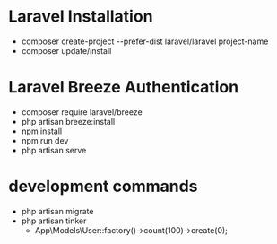 # Laravel Installation 

- composer create-project --prefer-dist laravel/laravel project-name
- composer update/install


# Laravel Breeze Authentication
- composer require laravel/breeze
- php artisan breeze:install
- npm install
- npm run dev
- php artisan serve


# development commands
- php artisan migrate
- php artisan tinker
    - App\Models\User::factory()->count(100)->create(0);
